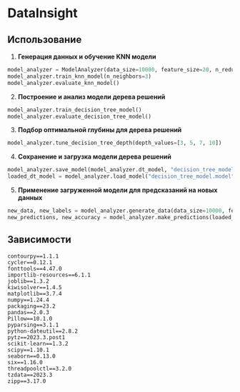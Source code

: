 # DataInsight

## Использование

1. **Генерация данных и обучение KNN модели**

```python
model_analyzer = ModelAnalyzer(data_size=10000, feature_size=20, n_redundant=0, n_classes=2, test_size=0.2, random_state=42)
model_analyzer.train_knn_model(n_neighbors=3)
model_analyzer.evaluate_knn_model()
```
   
2. **Построение и анализ модели дерева решений**
```python
model_analyzer.train_decision_tree_model()
model_analyzer.evaluate_decision_tree_model()
```

3. **Подбор оптимальной глубины для дерева решений**
```python
model_analyzer.tune_decision_tree_depth(depth_values=[3, 5, 7, 10])
```

4. **Сохранение и загрузка модели дерева решений**
```python
model_analyzer.save_model(model_analyzer.dt_model, "decision_tree_model.model")
loaded_dt_model = model_analyzer.load_model("decision_tree_model.model")
```

5. **Применение загруженной модели для предсказаний на новых данных**
```python
new_data, new_labels = model_analyzer.generate_data(data_size=10000, feature_size=20, n_redundant=0, n_classes=2, test_size=0.2, random_state=42)
new_predictions, new_accuracy = model_analyzer.make_predictions(loaded_dt_model, new_data, y_true = new_labels)
```
## Зависимости
```Text
contourpy==1.1.1
cycler==0.12.1
fonttools==4.47.0
importlib-resources==6.1.1
joblib==1.3.2
kiwisolver==1.4.5
matplotlib==3.7.4
numpy==1.24.4
packaging==23.2
pandas==2.0.3
Pillow==10.1.0
pyparsing==3.1.1
python-dateutil==2.8.2
pytz==2023.3.post1
scikit-learn==1.3.2
scipy==1.10.1
seaborn==0.13.0
six==1.16.0
threadpoolctl==3.2.0
tzdata==2023.3
zipp==3.17.0
```


